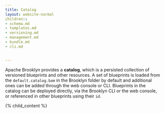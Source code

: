 ```yaml
---
title: Catalog
layout: website-normal
children:: 
- schema.md
- templates.md
- versioning.md
- management.md
- bundle.md
- cli.md

 
---
```


Apache Brooklyn provides a **catalog**, which is a persisted collection of versioned blueprints 
and other resources. A set of blueprints is loaded from the `default.catalog.bom` in the Brooklyn 
folder by default and additional ones can be added through the web console or CLI.  Blueprints in 
the catalog can be deployed directly, via the Brooklyn CLI or the web console, or referenced in 
other blueprints using their `id`.

{% child_content %}
